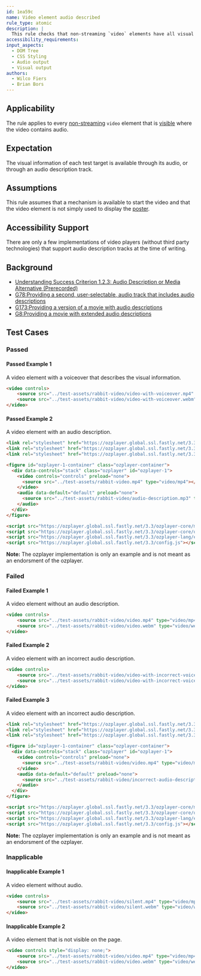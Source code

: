 ```yaml
---
id: 1ea59c
name: Video element audio described
rule_type: atomic
description: |
  This rule checks that non-streaming `video` elements have all visual information also contained in the audio.
accessibility_requirements:
input_aspects:
  - DOM Tree
  - CSS Styling
  - Audio output
  - Visual output
authors:
  - Wilco Fiers
  - Brian Bors
---
```


## Applicability

The rule applies to every [non-streaming](#non-streaming-media-element) `video` element that is [visible](#visible) where the video contains audio.

## Expectation

The visual information of each test target is available through its audio, or through an audio description track.

## Assumptions

This rule assumes that a mechanism is available to start the video and that the video element is not simply used to display the [poster](https://www.w3.org/TR/html5/semantics-embedded-content.html#element-attrdef-video-poster).

## Accessibility Support

There are only a few implementations of video players (without third party technologies) that support audio description tracks at the time of writing.

## Background

- [Understanding Success Criterion 1.2.3: Audio Description or Media Alternative (Prerecorded)](http://www.w3.org/TR/UNDERSTANDING-WCAG20/media-equiv-audio-desc.html)
- [G78:Providing a second, user-selectable, audio track that includes audio descriptions](https://www.w3.org/TR/2016/NOTE-WCAG20-TECHS-20161007/G78)
- [G173:Providing a version of a movie with audio descriptions](https://www.w3.org/TR/2016/NOTE-WCAG20-TECHS-20161007/G173)
- [G8:Providing a movie with extended audio descriptions](https://www.w3.org/TR/2016/NOTE-WCAG20-TECHS-20161007/G8)

## Test Cases

### Passed

#### Passed Example 1

A video element with a voiceover that describes the visual information.

```html
<video controls>
	<source src="../test-assets/rabbit-video/video-with-voiceover.mp4" type="video/mp4" />
	<source src="../test-assets/rabbit-video/video-with-voiceover.webm" type="video/webm" />
</video>
```

#### Passed Example 2

A video element with an audio description.

```html
<link rel="stylesheet" href="https://ozplayer.global.ssl.fastly.net/3.3/ozplayer-core/ozplayer.min.css">
<link rel="stylesheet" href="https://ozplayer.global.ssl.fastly.net/3.3/ozplayer-skin/highlights-blue.css">
<link rel="stylesheet" href="https://ozplayer.global.ssl.fastly.net/3.3/transcript.css">

<figure id="ozplayer-1-container" class="ozplayer-container">
  <div data-controls="stack" class="ozplayer" id="ozplayer-1">
    <video controls="controls" preload="none">
      <source src="../test-assets/rabbit-video.mp4" type="video/mp4"></source>
    </video>
    <audio data-default="default" preload="none">
      <source src="../test-assets/rabbit-video/audio-description.mp3" type="audio/mp3"  />
    </audio>
  </div>
</figure>

<script src="https://ozplayer.global.ssl.fastly.net/3.3/ozplayer-core/mediaelement.min.js"></script>
<script src="https://ozplayer.global.ssl.fastly.net/3.3/ozplayer-core/ozplayer.free.js"></script>
<script src="https://ozplayer.global.ssl.fastly.net/3.3/ozplayer-lang/en.js"></script>
<script src="https://ozplayer.global.ssl.fastly.net/3.3/config.js"></script>
```

**Note:** The ozplayer implementation is only an example and is not meant as an endorsment of the ozplayer.

### Failed

#### Failed Example 1

A video element without an audio description.

```html
<video controls>
	<source src="../test-assets/rabbit-video/video.mp4" type="video/mp4" />
	<source src="../test-assets/rabbit-video/video.webm" type="video/webm" />
</video>
```

#### Failed Example 2

A video element with an incorrect audio description.

```html
<video controls>
	<source src="../test-assets/rabbit-video/video-with-incorrect-voiceover.mp4" type="video/mp4" />
	<source src="../test-assets/rabbit-video/video-with-incorrect-voiceover.webm" type="video/webm" />
</video>
```

#### Failed Example 3

A video element with an incorrect audio description.

```html
<link rel="stylesheet" href="https://ozplayer.global.ssl.fastly.net/3.3/ozplayer-core/ozplayer.min.css">
<link rel="stylesheet" href="https://ozplayer.global.ssl.fastly.net/3.3/ozplayer-skin/highlights-blue.css">
<link rel="stylesheet" href="https://ozplayer.global.ssl.fastly.net/3.3/transcript.css">

<figure id="ozplayer-1-container" class="ozplayer-container">
  <div data-controls="stack" class="ozplayer" id="ozplayer-1">
    <video controls="controls" preload="none">
      <source src="../test-assets/rabbit-video/video.mp4" type="video/mp4"></source>
    </video>
    <audio data-default="default" preload="none">
      <source src="../test-assets/rabbit-video/incorrect-audio-description.mp3" type="audio/mp3"  />
    </audio>
  </div>
</figure>

<script src="https://ozplayer.global.ssl.fastly.net/3.3/ozplayer-core/mediaelement.min.js"></script>
<script src="https://ozplayer.global.ssl.fastly.net/3.3/ozplayer-core/ozplayer.free.js"></script>
<script src="https://ozplayer.global.ssl.fastly.net/3.3/ozplayer-lang/en.js"></script>
<script src="https://ozplayer.global.ssl.fastly.net/3.3/config.js"></script>
```

**Note:** The ozplayer implementation is only an example and is not meant as an endorsment of the ozplayer.

### Inapplicable

#### Inapplicable Example 1

A video element without audio.

```html
<video controls>
	<source src="../test-assets/rabbit-video/silent.mp4" type="video/mp4" />
	<source src="../test-assets/rabbit-video/silent.webm" type="video/webm" />
</video>
```

#### Inapplicable Example 2

A video element that is not visible on the page.

```html
<video controls style="display: none;">
	<source src="../test-assets/rabbit-video/video.mp4" type="video/mp4" />
	<source src="../test-assets/rabbit-video/video.webm" type="video/webm" />
</video>
```
